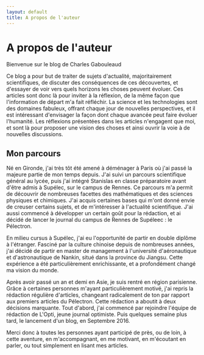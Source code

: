 ```yaml
---
layout: default
title: A propos de l'auteur
---
```


<div class="post">
	<h1 class="pageTitle">A propos de l'auteur</h1>
	<p class="intro">Bienvenue sur le blog de Charles Gabouleaud</p>
	<p>Ce blog a pour but de traiter de sujets d'actualité, majoritairement scientifiques, de discuter des conséquences de ces découvertes, et d'essayer de voir vers quels horizons les choses peuvent évoluer. Ces articles sont donc là pour inviter à la réflexion, de la même façon que l'information de départ m'a fait réfléchir. La science et les technologies sont des domaines fabuleux, offrant chaque jour de nouvelles perspectives, et il est intéressant d'envisager la façon dont chaque avancée peut faire évoluer l'humanité. Les réflexions présentées dans les articles n'engagent que moi, et sont là pour proposer une vision des choses et ainsi ouvrir la voie à de nouvelles discussions.</p>
	<h2>Mon parcours</h2>
	<p>Né en Gironde, j'ai très tôt été amené à déménager à Paris où j'ai passé la majeure partie de mon temps depuis. J'ai suivi un parcours scientifique général au lycée, puis j'ai intégré Stanislas en classe préparatoire avant d'être admis à Supélec, sur le campus de Rennes. Ce parcours m'a permit de découvrir de nombreuses facettes des mathématiques et des sciences physiques et chimiques. J'ai acquis certaines bases qui m'ont donné envie de creuser certains sujets, et de m'intéresser à l'actualité scientifique. J'ai aussi commencé à développer un certain goût pour la rédaction, et ai décidé de lancer le journal du campus de Rennes de Supéleec : le Pélectron.</p>
	<p>En milieu cursus à Supélec, j'ai eu l'opportunité de partir en double diplôme à l'étranger. Fasciné par la culture chinoise depuis de nombreuses années, j'ai décidé de partir en master de management à l'université d'aéronautique et d'astronautique de Nankin, situé dans la province du Jiangsu. Cette expérience a été particulièrement enrichissante, et a profondément changé ma vision du monde.</p>
	<p>Après avoir passé un an et demi en Asie, je suis rentré en région parisienne. Grâce à certaines personnes m'ayant particulièrement motivé, j'ai repris la rédaction régulière d'articles, changeant radicalement de ton par rapport aux premiers articles du Pélectron. Cette rédaction a aboutit à deux décisions marquante. Tout d'abord, j'ai commencé par rejoindre l'équipe de rédaction de L'Opti, jeune journal optimiste. Puis quelques semaine plus tard, le lancement d'un blog, en Septembre 2016.</p>
	<p>Merci donc à toutes les personnes ayant participé de près, ou de loin, à cette aventure, en m'accompagnant, en me motivant, en m'écoutant en parler, ou tout simplement en lisant mes articles.</p>
</div>
